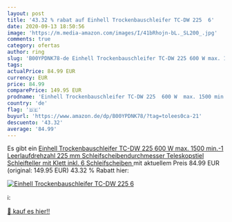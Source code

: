 ```yaml
---
layout: post
title: '43.32 % rabat auf Einhell Trockenbauschleifer TC-DW 225  6'
date: 2020-09-13 18:50:56
image: 'https://m.media-amazon.com/images/I/41bRhojn-bL._SL200_.jpg'
comments: true
category: ofertas
author: ring
slug: 'B00YPDNK78-de Einhell Trockenbauschleifer TC-DW 225 600 W max. 1500...'
tags: 
actualPrice: 84.99 EUR
currency: EUR
price: 84.99
comparePrice: 149.95 EUR
prodname: 'Einhell Trockenbauschleifer TC-DW 225  600 W  max. 1500 min.-1 Leerlaufdrehzahl  225 mm Schleifscheibendurchmesser  Teleskopstiel  Schleifteller mit Klett  inkl. 6 Schleifscheiben '
country: 'de'
flag: '🇩🇪'
buyurl: 'https://www.amazon.de/dp/B00YPDNK78/?tag=tolees0ca-21'
descuento: '43.32'
average: '84.99'
---
```


Es gibt ein [Einhell Trockenbauschleifer TC-DW 225  600 W  max. 1500 min.-1 Leerlaufdrehzahl  225 mm Schleifscheibendurchmesser  Teleskopstiel  Schleifteller mit Klett  inkl. 6 Schleifscheiben ](https://www.amazon.de/dp/B00YPDNK78/?tag=tolees0ca-21) mit aktuellem Preis 84.99 EUR (original: 149.95 EUR) 43.32 % Rabatt hier:

[![Einhell Trockenbauschleifer TC-DW 225  6](https://m.media-amazon.com/images/I/41bRhojn-bL._SL200_.jpg)](https://www.amazon.de/dp/B00YPDNK78/?tag=tolees0ca-21)

ℹ️:


[🛒 kauf es hier!!](https://www.amazon.de/dp/B00YPDNK78/?tag=tolees0ca-21)
